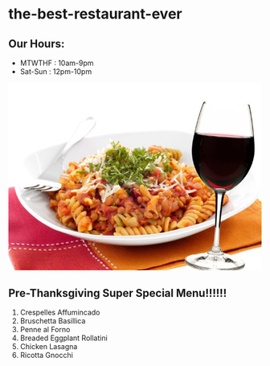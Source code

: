 # the-best-restaurant-ever

## Our Hours:
* MTWTHF : 10am-9pm
* Sat-Sun : 12pm-10pm


![](img/food.jpg)

## Pre-Thanksgiving Super Special Menu!!!!!!
1. Crespelles Affumincado
2. Bruschetta Basillica
3. Penne al Forno
4. Breaded Eggplant Rollatini
5. Chicken Lasagna
6. Ricotta Gnocchi
